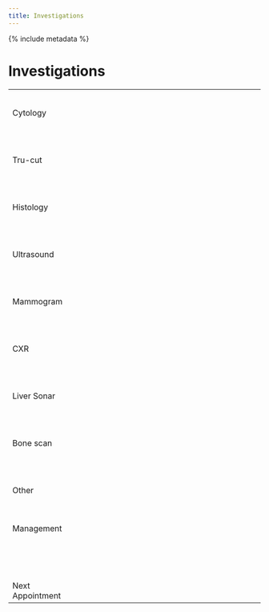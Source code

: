 ```yaml
---
title: Investigations
---
```


{% include metadata %}

# Investigations

<table style="width:100%;">
  <tbody>
    <tr>
      <td style="width:25%;">Cytology</td>
      <td style="width:75%;"><p>&nbsp;</p>
      <p>&nbsp;</p></td>
    </tr>
    <tr>
      <td>Tru-cut</td>
      <td><p>&nbsp;</p>
      <p>&nbsp;</p></td>
    </tr>
    <tr>
      <td>Histology</td>
      <td><p>&nbsp;</p>
      <p>&nbsp;</p></td>
    </tr>
    <tr>
      <td>Ultrasound</td>
      <td><p>&nbsp;</p>
      <p>&nbsp;</p></td>
    </tr>
    <tr>
      <td>Mammogram</td>
      <td><p>&nbsp;</p>
      <p>&nbsp;</p></td>
    </tr>
    <tr>
      <td>CXR</td>
      <td><p>&nbsp;</p>
      <p>&nbsp;</p></td>
    </tr>
    <tr>
      <td>Liver Sonar</td>
      <td><p>&nbsp;</p>
      <p>&nbsp;</p></td>
    </tr>
    <tr>
      <td>Bone scan</td>
      <td><p>&nbsp;</p>
      <p>&nbsp;</p></td>
    </tr>
    <tr>
      <td>Other</td>
      <td><p>&nbsp;</p>
      <p>&nbsp;</p></td>
    </tr>
    <tr>
      <td><p>Management</p>
      <p>&nbsp;</p>
      <p>&nbsp;</p></td>
      <td>&nbsp;</td>
    </tr>
    <tr>
      <td>Next Appointment</td>
      <td>&nbsp;</td>
    </tr>
  </tbody>
</table>
